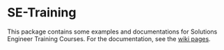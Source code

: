
SE-Training
===========

This package contains some examples and documentations for Solutions Engineer Training Courses.  For the documentation, see the [wiki pages](https://github.com/cinsk/se-training/wiki).

